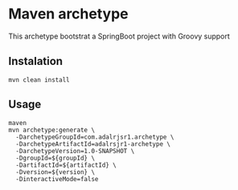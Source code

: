 # Maven archetype

This archetype bootstrat a SpringBoot project with Groovy support

## Instalation

`mvn clean install`

## Usage

```
maven
mvn archetype:generate \
  -DarchetypeGroupId=com.adalrjsr1.archetype \
  -DarchetypeArtifactId=adalrsjr1-archetype \
  -DarchetypeVersion=1.0-SNAPSHOT \
  -DgroupId=${groupId} \
  -DartifactId=${artifactId} \
  -Dversion=${version} \
  -DinteractiveMode=false
```
